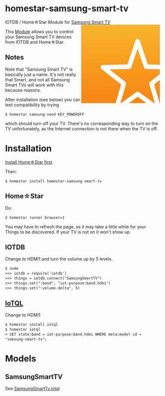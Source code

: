# homestar-samsung-smart-tv
IOTDB / Home☆Star Module for [Samsung Smart TV](http://www.samsung.com/us/experience/smart-tv/)
<img src="https://raw.githubusercontent.com/dpjanes/iotdb-homestar/master/docs/HomeStar.png" align="right" />

This [Module](https://homestar.io/about/things) allows you to control your Samsung Smart TV devices from IOTDB and Home☆Star.

## Notes 

Note that "Samsung Smart TV" is basically just a name. It's not really that Smart, and not all Samsung Smart TVs will work with this because reasons.

After installation (see below) you can test compatibility by trying

	$ homestar samsung-send KEY_POWEROFF
	
which should turn off your TV. There's no corresponding way to turn on the TV unfortunately, as the Internet connection is not there when the TV is off.

# Installation

[Install Home☆Star first](https://homestar.io/about/install).

Then:

    $ homestar install homestar-samsung-smart-tv

## Home☆Star

Do:

	$ homestar runner browser=1
	
You may have to refresh the page, as it may take a little while for your Things to be discovered. If your TV is not on it won't show up.

## IOTDB

Change to HDMI1 and turn the volume up by 5 levels.

	$ node
	>>> iotdb = require('iotdb')
	>>> things = iotdb.connect("SamsungSmartTV")
	>>> things.set(":band", "iot-purpose:band.hdmi")
	>>> things.set(":volume.delta", 5)
	
## [IoTQL](https://github.com/dpjanes/iotdb-iotql)

Change to HDMI1 

	$ homestar install iotql
	$ homestar iotql
	> SET state:band = iot-purpose:band.hdmi WHERE meta:model-id = "samsung-smart-tv";
	

# Models
## SamsungSmartTV

See [SamsungSmartTv.iotql](https://github.com/dpjanes/homestar-samsung-smart-tv/blob/master/models/SamsungSmartTv.iotql)